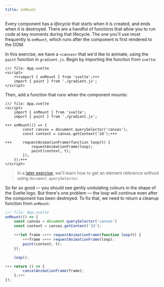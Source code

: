 ```yaml
---
title: onMount
---
```


Every component has a _lifecycle_ that starts when it is created, and ends when it is destroyed. There are a handful of functions that allow you to run code at key moments during that lifecycle. The one you'll use most frequently is `onMount`, which runs after the component is first rendered to the DOM.

In this exercise, we have a `<canvas>` that we'd like to animate, using the `paint` function in `gradient.js`. Begin by importing the function from `svelte`:

```svelte
/// file: App.svelte
<script>
	+++import { onMount } from 'svelte';+++
	import { paint } from './gradient.js';
</script>
```

Then, add a function that runs when the component mounts:

```svelte
/// file: App.svelte
<script>
	import { onMount } from 'svelte';
	import { paint } from './gradient.js';

+++	onMount(() => {
		const canvas = document.querySelector('canvas');
		const context = canvas.getContext('2d');+++

+++		requestAnimationFrame(function loop(t) {
			requestAnimationFrame(loop);
			paint(context, t);
		});
	});+++
</script>
```

> In a [later exercise](bind-this), we'll learn how to get an element reference without using `document.querySelector`.

So far so good — you should see gently undulating colours in the shape of the Svelte logo. But there's one problem — the loop will continue even after the component has been destroyed. To fix that, we need to return a cleanup function from `onMount`:

```js
/// file: App.svelte
onMount(() => {
	const canvas = document.querySelector('canvas')
	const context = canvas.getContext('2d');

	+++let frame =+++ requestAnimationFrame(function loop(t) {
		+++frame =+++ requestAnimationFrame(loop);
		paint(context, t);
	});

	loop();

+++	return () => {
		cancelAnimationFrame(frame);
	};+++
});
```